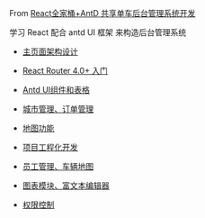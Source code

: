 
From [React全家桶+AntD 共享单车后台管理系统开发](https://coding.imooc.com/class/chapter/236.html#Anchor)

学习 React 配合 antd UI 框架 来构造后台管理系统 

- [主页面架构设计](./01.md)

- [React Router 4.0+ 入门](./02.md)

- [Antd UI组件和表格](./03.md)

- [城市管理、订单管理](./04.md)

- [地图功能](./05.md)

- [项目工程化开发](./06.md)

- [员工管理、车辆地图](./07.md)

- [图表模块、富文本编辑器](./08.md)

- [权限控制](./09.md)